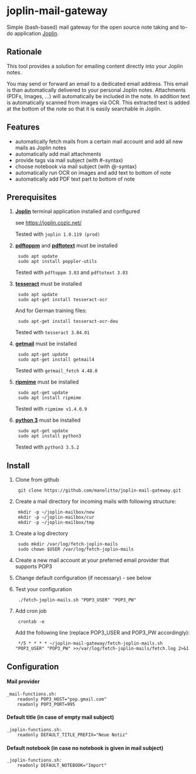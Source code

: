 # joplin-mail-gateway

Simple (bash-based) mail gateway for the open source note taking and to-do application
[Joplin](https://joplin.cozic.net/).

## Rationale

This tool provides a solution for emailing content directly into your Joplin notes.

You may send or forward an email to a dedicated email address. This email is than
automatically delivered to your personal Joplin notes. Attachments (PDFs, Images, ...)
will automatically be included in the note. In addition text is automatically
scanned from images via OCR. This extracted text is added at the bottom of the note so
that it is easily searchable in Joplin. 

## Features

- automatically fetch mails from a certain mail account and add all new mails as Joplin notes
- automatically add mail attachments
- provide tags via mail subject (with #-syntax)
- choose notebook via mail subject (with @-syntax)
- automatically run OCR on images and add text to bottom of note
- automatically add PDF text part to bottom of note

## Prerequisites

1. [**Joplin**](https://joplin.cozic.net/) terminal application installed and configured

    see https://joplin.cozic.net/

    Tested with `joplin 1.0.119 (prod)`

2. [**pdftoppm**](https://poppler.freedesktop.org/) and [**pdftotext**](https://poppler.freedesktop.org/) must be installed

        sudo apt update
        sudo apt install poppler-utils

    Tested with `pdftoppm 3.03` and `pdftotext 3.03`    

4. [**tesseract**](https://github.com/tesseract-ocr/tesseract) must be installed

        sudo apt update
        sudo apt-get install tesseract-ocr
        
    And for German training files:
     
        sudo apt-get install tesseract-ocr-deu 

    Tested with `tesseract 3.04.01`

5. [**getmail**](http://pyropus.ca/software/getmail/) must be installed 

        sudo apt-get update
        sudo apt-get install getmail4

    Tested with `getmail_fetch 4.48.0`

6. [**ripmime**](https://github.com/inflex/ripMIME) must be installed

        sudo apt-get update
        sudo apt install ripmime

    Tested with `ripmime v1.4.0.9`

7. [**python 3**](https://www.python.org/) must be installed

        sudo apt-get update
        sudo apt install python3

    Tested with `python3 3.5.2`

## Install

1. Clone from github

        git clone https://github.com/manolitto/joplin-mail-gateway.git
        
2. Create a mail directory for incoming mails with following structure:

        mkdir -p ~/joplin-mailbox/new
        mkdir -p ~/joplin-mailbox/cur
        mkdir -p ~/joplin-mailbox/tmp

3. Create a log directory

        sudo mkdir /var/log/fetch-joplin-mails
        sudo chown $USER /var/log/fetch-joplin-mails
        
4. Create a new mail account at your preferred email provider that supports POP3
        
5. Change default configuration (if necessary) - see below
   
6. Test your configuration   
        
        ./fetch-joplin-mails.sh "POP3_USER" "POP3_PW" 
        
7. Add cron job

        crontab -e

    Add the following line (replace POP3_USER and POP3_PW accordingly):

        */5 * * * * ~/joplin-mail-gateway/fetch-joplin-mails.sh "POP3_USER" "POP3_PW" >>/var/log/fetch-joplin-mails/fetch.log 2>&1           

## Configuration

#### Mail provider

    _mail-functions.sh:
        readonly POP3_HOST="pop.gmail.com"
        readonly POP3_PORT=995

#### Default title (in case of empty mail subject)

    _joplin-functions.sh:
        readonly DEFAULT_TITLE_PREFIX="Neue Notiz"

#### Default notebook (in case no notebook is given in mail subject)
        
    _joplin-functions.sh:
        readonly DEFAULT_NOTEBOOK="Import"
